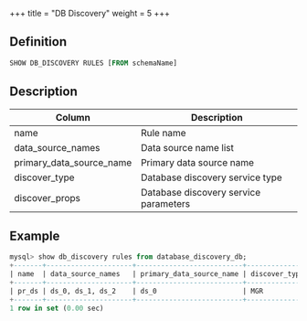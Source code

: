 +++
title = "DB Discovery"
weight = 5
+++

## Definition

```sql
SHOW DB_DISCOVERY RULES [FROM schemaName]
```

## Description

| Column                   | Description                            |
| ------------------------ | -------------------------------------- |
| name                     | Rule name                              |
| data_source_names        | Data source name list                  |
| primary_data_source_name | Primary data source name               |
| discover_type            | Database discovery service type        |
| discover_props           | Database discovery service parameters  |

## Example

```sql
mysql> show db_discovery rules from database_discovery_db;
+-------+---------------------+--------------------------+---------------+------------------------------------------------------------------------------------------------------------+
| name  | data_source_names   | primary_data_source_name | discover_type | discover_props                                                                                             |
+-------+---------------------+--------------------------+---------------+------------------------------------------------------------------------------------------------------------+
| pr_ds | ds_0, ds_1, ds_2    | ds_0                     | MGR           | keepAliveCron=0/50 * * * * ?, zkServerLists=localhost:2181, groupName=b13df29e-90b6-11e8-8d1b-525400fc3996 |
+-------+---------------------+--------------------------+---------------+------------------------------------------------------------------------------------------------------------+
1 row in set (0.00 sec)
```
